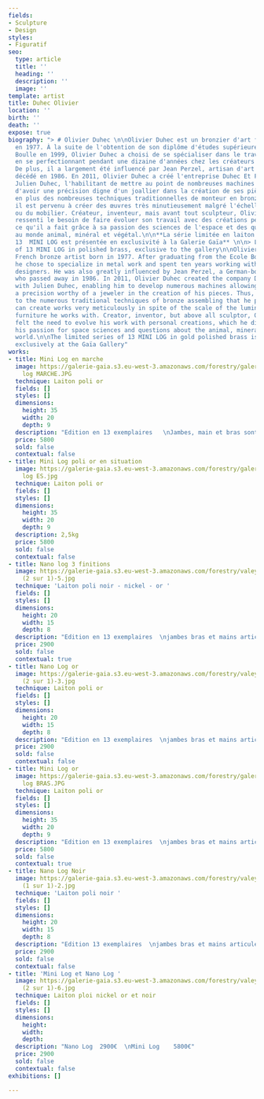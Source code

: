 ```yaml
---
fields:
- Sculpture
- Design
styles:
- Figuratif
seo:
  type: article
  title: ''
  heading: ''
  description: ''
  image: ''
template: artist
title: Duhec Olivier
location: ''
birth: ''
death: ''
expose: true
biography: "> # Olivier Duhec \n\nOlivier Duhec est un bronzier d'art français né
  en 1977. À la suite de l'obtention de son diplôme d'études supérieure à l'Ecole
  Boulle en 1999, Olivier Duhec a choisi de se spécialiser dans le travail du métal
  en se perfectionnant pendant une dizaine d'années chez les créateurs les plus prestigieux.
  De plus, il a largement été influencé par Jean Perzel, artisan d'art né en Allemagne
  décédé en 1986. En 2011, Olivier Duhec a créé l'entreprise Duhec Et Frères avec
  Julien Duhec, l'habilitant de mettre au point de nombreuses machines lui permettant
  d'avoir une précision digne d'un joallier dans la création de ses pièces. Ainsi,
  en plus des nombreuses techniques traditionnelles de monteur en bronze qu'il possède,
  il est pervenu à créer des œuvres très minutieusement malgré l'échelle du luminaire
  ou du mobilier. Créateur, inventeur, mais avant tout sculpteur, Olivier Duhec a
  ressenti le besoin de faire évoluer son travail avec des créations personnelles,
  ce qu'il a fait grâce à sa passion des sciences de l'espace et des questions quant
  au monde animal, minéral et végétal.\n\n**La série limitée en laiton poli or de
  13  MINI LOG est présentée en exclusivité à la Galerie Gaïa** \n\n> Limited series
  of 13 MINI LOG in polished brass, exclusive to the gallery\n\nOlivier Duhec is a
  French bronze artist born in 1977. After graduating from the Ecole Boulle in 1999,
  he chose to specialize in metal work and spent ten years working with the most prestigious
  designers. He was also greatly influenced by Jean Perzel, a German-born craftsman
  who passed away in 1986. In 2011, Olivier Duhec created the company Duhec Et Frères
  with Julien Duhec, enabling him to develop numerous machines allowing him to have
  a precision worthy of a jeweler in the creation of his pieces. Thus, in addition
  to the numerous traditional techniques of bronze assembling that he possesses, he
  can create works very meticulously in spite of the scale of the luminary or the
  furniture he works with. Creator, inventor, but above all sculptor, Olivier Duhec
  felt the need to evolve his work with personal creations, which he did thanks to
  his passion for space sciences and questions about the animal, mineral and vegetable
  world.\n\nThe limited series of 13 MINI LOG in gold polished brass is presented
  exclusively at the Gaïa Gallery"
works:
- title: Mini Log en marche
  image: https://galerie-gaia.s3.eu-west-3.amazonaws.com/forestry/galerie-gaia-olivier-duhec-mini
    log MARCHE.JPG
  technique: Laiton poli or
  fields: []
  styles: []
  dimensions:
    height: 35
    width: 20
    depth: 9
  description: "Edition en 13 exemplaires   \nJambes, main et bras sont articulés "
  price: 5800
  sold: false
  contextual: false
- title: Mini Log poli or en situation
  image: https://galerie-gaia.s3.eu-west-3.amazonaws.com/forestry/galerie-gaia-olivier-duhec-mini
    log ES.jpg
  technique: Laiton poli or
  fields: []
  styles: []
  dimensions:
    height: 35
    width: 20
    depth: 9
  description: 2,5kg
  price: 5800
  sold: false
  contextual: false
- title: Nano log 3 finitions
  image: https://galerie-gaia.s3.eu-west-3.amazonaws.com/forestry/valeyrie durant
    (2 sur 1)-5.jpg
  technique: 'Laiton poli noir - nickel - or '
  fields: []
  styles: []
  dimensions:
    height: 20
    width: 15
    depth: 8
  description: "Edition en 13 exemplaires  \njambes bras et mains articulés 1kg"
  price: 2900
  sold: false
  contextual: true
- title: Nano Log or
  image: https://galerie-gaia.s3.eu-west-3.amazonaws.com/forestry/valeyrie durant
    (2 sur 1)-3.jpg
  technique: Laiton poli or
  fields: []
  styles: []
  dimensions:
    height: 20
    width: 15
    depth: 8
  description: "Edition en 13 exemplaires  \njambes bras et mains articulés  \n1 kg"
  price: 2900
  sold: false
  contextual: false
- title: Mini Log or
  image: https://galerie-gaia.s3.eu-west-3.amazonaws.com/forestry/galerie-gaia-olivier-duhec-mini
    log BRAS.JPG
  technique: Laiton poli or
  fields: []
  styles: []
  dimensions:
    height: 35
    width: 20
    depth: 9
  description: "Edition en 13 exemplaires  \njambes bras et mains articulés 3kg"
  price: 5800
  sold: false
  contextual: true
- title: Nano Log Noir
  image: https://galerie-gaia.s3.eu-west-3.amazonaws.com/forestry/valeyrie durant
    (1 sur 1)-2.jpg
  technique: 'Laiton poli noir '
  fields: []
  styles: []
  dimensions:
    height: 20
    width: 15
    depth: 8
  description: "Edition 13 exemplaires  \njambes bras et mains articulés  \n1 kg"
  price: 2900
  sold: false
  contextual: false
- title: 'Mini Log et Nano Log '
  image: https://galerie-gaia.s3.eu-west-3.amazonaws.com/forestry/valeyrie durant
    (2 sur 1)-6.jpg
  technique: Laiton ploi nickel or et noir
  fields: []
  styles: []
  dimensions:
    height: 
    width: 
    depth: 
  description: "Nano Log  2900€  \nMini Log    5800€"
  price: 2900
  sold: false
  contextual: false
exhibitions: []

---
```

